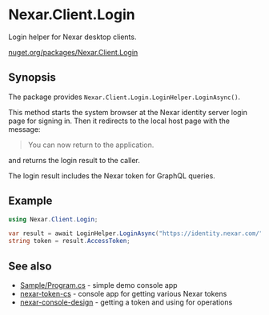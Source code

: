 # Nexar.Client.Login

Login helper for Nexar desktop clients.

[nuget.org/packages/Nexar.Client.Login](https://www.nuget.org/packages/Nexar.Client.Login/)

## Synopsis

The package provides `Nexar.Client.Login.LoginHelper.LoginAsync()`.

This method starts the system browser at the Nexar identity server login page
for signing in. Then it redirects to the local host page with the message:

> You can now return to the application.

and returns the login result to the caller.

The login result includes the Nexar token for GraphQL queries.

## Example

```csharp
using Nexar.Client.Login;

var result = await LoginHelper.LoginAsync("https://identity.nexar.com/");
string token = result.AccessToken;
```

## See also

- [Sample/Program.cs](Sample/Program.cs) - simple demo console app
- [nexar-token-cs](https://github.com/NexarDeveloper/nexar-token-cs) - console app for getting various Nexar tokens
- [nexar-console-design](https://github.com/NexarDeveloper/nexar-templates/blob/main/nexar-console-design) - getting a token and using for operations
